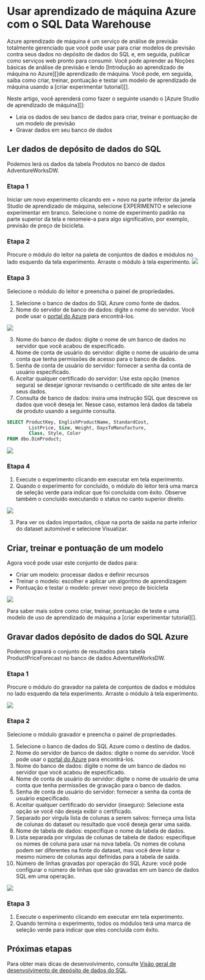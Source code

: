 <properties
   pageTitle="Usar aprendizado de máquina Azure com o SQL Data Warehouse | Microsoft Azure"
   description="Tutorial para usar aprendizado de máquina do Azure com depósito de dados do SQL Azure para desenvolver soluções."
   services="sql-data-warehouse"
   documentationCenter="NA"
   authors="kevinvngo"
   manager="barbkess"
   editor=""/>

<tags
   ms.service="sql-data-warehouse"
   ms.devlang="NA"
   ms.topic="article"
   ms.tgt_pltfrm="NA"
   ms.workload="data-services"
   ms.date="08/16/2016"
   ms.author="kevin;barbkess;sonyama"/>

# <a name="use-azure-machine-learning-with-sql-data-warehouse"></a>Usar aprendizado de máquina Azure com o SQL Data Warehouse

Azure aprendizado de máquina é um serviço de análise de previsão totalmente gerenciado que você pode usar para criar modelos de previsão contra seus dados no depósito de dados do SQL e, em seguida, publicar como serviços web pronto para consumir. Você pode aprender as Noções básicas de análise de previsão e lendo [Introdução ao aprendizado de máquina no Azure][]de aprendizado de máquina.  Você pode, em seguida, saiba como criar, treinar, pontuação e testar um modelo de aprendizado de máquina usando a [criar experimentar tutorial][].

Neste artigo, você aprenderá como fazer o seguinte usando o [Azure Studio de aprendizado de máquina][]:

- Leia os dados de seu banco de dados para criar, treinar e pontuação de um modelo de previsão
- Gravar dados em seu banco de dados


## <a name="read-data-from-sql-data-warehouse"></a>Ler dados de depósito de dados do SQL

Podemos lerá os dados da tabela Produtos no banco de dados AdventureWorksDW.

### <a name="step-1"></a>Etapa 1

Iniciar um novo experimento clicando em + novo na parte inferior da janela Studio de aprendizado de máquina, selecione EXPERIMENTO e selecione experimentar em branco. Selecione o nome de experimento padrão na parte superior da tela e renomeie-a para algo significativo, por exemplo, previsão de preço de bicicleta.

### <a name="step-2"></a>Etapa 2

Procure o módulo do leitor na paleta de conjuntos de dados e módulos no lado esquerdo da tela experimento. Arraste o módulo à tela experimento.
![][drag_reader]

### <a name="step-3"></a>Etapa 3

Selecione o módulo do leitor e preencha o painel de propriedades.

1. Selecione o banco de dados do SQL Azure como fonte de dados.
2. Nome do servidor de banco de dados: digite o nome do servidor. Você pode usar o [portal do Azure][] para encontrá-los.

![][server_name]

3. Nome do banco de dados: digite o nome de um banco de dados no servidor que você acabou de especificado.
4. Nome de conta de usuário do servidor: digite o nome de usuário de uma conta que tenha permissões de acesso para o banco de dados.
5. Senha de conta de usuário do servidor: fornecer a senha da conta de usuário especificado.
6. Aceitar qualquer certificado do servidor: Use esta opção (menos segura) se desejar ignorar revisando o certificado de site antes de ler seus dados.
7. Consulta de banco de dados: insira uma instrução SQL que descreve os dados que você deseja ler. Nesse caso, estamos lerá dados da tabela de produto usando a seguinte consulta.


```SQL
SELECT ProductKey, EnglishProductName, StandardCost,
        ListPrice, Size, Weight, DaysToManufacture,
        Class, Style, Color
FROM dbo.DimProduct;
```

![][reader_properties]

### <a name="step-4"></a>Etapa 4

1. Execute o experimento clicando em executar em tela experimento.
2. Quando o experimento for concluído, o módulo do leitor terá uma marca de seleção verde para indicar que foi concluída com êxito. Observe também o concluído executando o status no canto superior direito.

![][run]

3. Para ver os dados importados, clique na porta de saída na parte inferior do dataset automóvel e selecione Visualizar.


## <a name="create-train-and-score-a-model"></a>Criar, treinar e pontuação de um modelo

Agora você pode usar este conjunto de dados para:

- Criar um modelo: processar dados e definir recursos
- Treinar o modelo: escolher e aplicar um algoritmo de aprendizagem
- Pontuação e testar o modelo: prever novo preço de bicicleta


![][model]

Para saber mais sobre como criar, treinar, pontuação de teste e uma modelo de uso de aprendizado de máquina a [criar experimentar tutorial][].

## <a name="write-data-to-azure-sql-data-warehouse"></a>Gravar dados depósito de dados do SQL Azure

Podemos gravará o conjunto de resultados para tabela ProductPriceForecast no banco de dados AdventureWorksDW.

### <a name="step-1"></a>Etapa 1

Procure o módulo do gravador na paleta de conjuntos de dados e módulos no lado esquerdo da tela experimento. Arraste o módulo à tela experimento.

![][drag_writer]

### <a name="step-2"></a>Etapa 2

Selecione o módulo gravador e preencha o painel de propriedades.

1. Selecione o banco de dados do SQL Azure como o destino de dados.
2. Nome do servidor de banco de dados: digite o nome do servidor. Você pode usar o [portal do Azure][] para encontrá-los.
3. Nome do banco de dados: digite o nome de um banco de dados no servidor que você acabou de especificado.
4. Nome de conta de usuário do servidor: digite o nome de usuário de uma conta que tenha permissões de gravação para o banco de dados.
5. Senha de conta de usuário do servidor: fornecer a senha da conta de usuário especificado.
6. Aceitar qualquer certificado do servidor (inseguro): Selecione esta opção se você não deseja exibir o certificado.
7. Separado por vírgula lista de colunas a serem salvos: forneça uma lista de colunas do dataset ou resultado que você deseja gerar uma saída.
8. Nome de tabela de dados: especifique o nome da tabela de dados.
9. Lista separada por vírgulas de colunas de tabela de dados: especifique os nomes de coluna para usar na nova tabela. Os nomes de coluna podem ser diferentes na fonte do dataset, mas você deve listar o mesmo número de colunas aqui definidas para a tabela de saída.
10. Número de linhas gravadas por operação do SQL Azure: você pode configurar o número de linhas que são gravadas em um banco de dados SQL em uma operação.

![][writer_properties]

### <a name="step-3"></a>Etapa 3

1. Execute o experimento clicando em executar em tela experimento.
2. Quando termina o experimento, todos os módulos terá uma marca de seleção verde para indicar que eles concluída com êxito.

## <a name="next-steps"></a>Próximas etapas

Para obter mais dicas de desenvolvimento, consulte [Visão geral de desenvolvimento de depósito de dados do SQL][].

<!--Image references-->

[drag_reader]: ./media/sql-data-warehouse-integrate-azure-machine-learning/ml-drag-reader.png
[server_name]: ./media/sql-data-warehouse-integrate-azure-machine-learning/dw-server-name.png
[reader_properties]: ./media/sql-data-warehouse-integrate-azure-machine-learning/ml-reader-properties.png
[run]: ./media/sql-data-warehouse-integrate-azure-machine-learning/ml-finished-running.png
[model]: ./media/sql-data-warehouse-integrate-azure-machine-learning/ml-create-train-score-model.png
[drag_writer]: ./media/sql-data-warehouse-integrate-azure-machine-learning/ml-drag-writer.png
[writer_properties]: ./media/sql-data-warehouse-integrate-azure-machine-learning/ml-writer-properties.png

<!--Article references-->

[Visão geral de desenvolvimento de depósito de dados do SQL]: ./sql-data-warehouse-overview-develop.md
[Criar experimento tutorial]: https://azure.microsoft.com/documentation/articles/machine-learning-create-experiment/
[Introdução à máquina aprendizagem no Azure]: https://azure.microsoft.com/documentation/articles/machine-learning-what-is-machine-learning/
[Studio de aprendizado de máquina Azure]: https://studio.azureml.net/Home
[Portal do Azure]: https://portal.azure.com/

<!--MSDN references-->

<!--Other Web references-->

[Azure Machine Learning documentation]: http://azure.microsoft.com/documentation/services/machine-learning/
